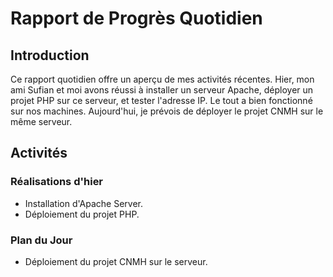 # Rapport de Progrès Quotidien

## Introduction

Ce rapport quotidien offre un aperçu de mes activités récentes. Hier, mon ami Sufian et moi avons réussi à installer un serveur Apache, déployer un projet PHP sur ce serveur, et tester l'adresse IP. Le tout a bien fonctionné sur nos machines. Aujourd'hui, je prévois de déployer le projet CNMH sur le même serveur.

## Activités

### Réalisations d'hier

- Installation d'Apache Server.
- Déploiement du projet PHP.

### Plan du Jour

- Déploiement du projet CNMH sur le serveur.
